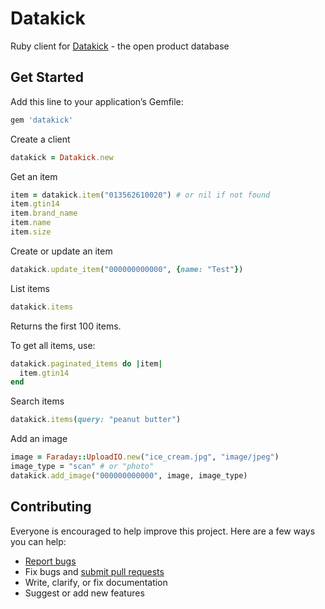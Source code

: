 # Datakick

Ruby client for [Datakick](https://www.datakick.org/) - the open product database

## Get Started

Add this line to your application’s Gemfile:

```ruby
gem 'datakick'
```

Create a client

```ruby
datakick = Datakick.new
```

Get an item

```ruby
item = datakick.item("013562610020") # or nil if not found
item.gtin14
item.brand_name
item.name
item.size
```

Create or update an item

```ruby
datakick.update_item("000000000000", {name: "Test"})
```

List items

```ruby
datakick.items
```

Returns the first 100 items.

To get all items, use:

```ruby
datakick.paginated_items do |item|
  item.gtin14
end
```

Search items

```ruby
datakick.items(query: "peanut butter")
```

Add an image

```ruby
image = Faraday::UploadIO.new("ice_cream.jpg", "image/jpeg")
image_type = "scan" # or "photo"
datakick.add_image("000000000000", image, image_type)
```

## Contributing

Everyone is encouraged to help improve this project. Here are a few ways you can help:

- [Report bugs](https://github.com/ankane/datakick-rb/issues)
- Fix bugs and [submit pull requests](https://github.com/ankane/datakick-rb/pulls)
- Write, clarify, or fix documentation
- Suggest or add new features
